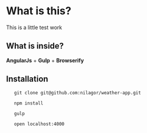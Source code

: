 # What is this?
This is a little test work

## What is inside?

**AngularJs** + **Gulp** + **Browserify**

## Installation

       git clone git@github.com:nilagor/weather-app.git

       npm install

       gulp

       open localhost:4000